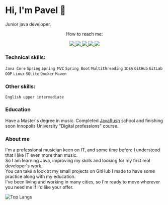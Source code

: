 # Hi, I'm Pavel 👋  

Junior java developer. 
<div style="text-align: center;">How to reach me:</div>

<p align='center'>
    <a href="mailto:paul.bezborodov@protonmail.com">
        <img src="https://img.shields.io/badge/ProtonMail-8B89CC?style=for-the-badge&logo=protonmail&logoColor=white"/>
    </a>
    <a href="https://t.me/BezborodovPaul">
        <img src="https://img.shields.io/badge/Telegram-2CA5E0?style=for-the-badge&logo=telegram&logoColor=white"/>
    </a>
    <a href="https://vk.com/id235759008">
        <img src="https://img.shields.io/badge/вконтакте-%232E87FB.svg?&style=for-the-badge&logo=vk&logoColor=white"/>
    </a>
    <a href="mailto:igorshabaga@gmail.com">
        <img src="https://img.shields.io/badge/Gmail-D14836?style=for-the-badge&logo=gmail&logoColor=white"/>
    </a>
    <a href="https://linkedin.com/in/pavel-bezborodov">
        <img src="https://img.shields.io/badge/LinkedIn-0077B5?style=for-the-badge&logo=linkedin&logoColor=white"/>
    </a>
</p>

### Technical skills:
`Java Core` `Spring` `Spring MVC` `Spring Boot` `Multithreading` `IDEA` `GitHub` `GitLab` `OOP` `Linux` `SQLite` `Docker` `Maven`

### Other skills:
`English upper intermediate`
### Education
Have a Master's degree in music.
Completed [JavaRush](https://javarush.ru/users/2643012) school and finishing soon Innopolis University "Digital professions" course.
### About me
I'm a professional musician keen on IT, and some time before I understood that I like IT even more than music.  
So I am learning Java, improving my skills and looking for my first real developer's work.  
You can take a look at my small projects on GitHub I made to have some practice along with my education.  
I've been living and working in many cities, so I'm ready to move wherever you need me if I'd like your offer. 






![Top Langs](https://github-readme-stats.vercel.app/api/top-langs/?username=pashabezborod&theme=dracula)  
